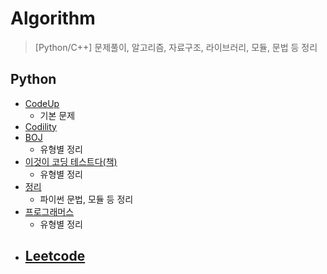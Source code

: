 # Algorithm
> [Python/C++] 문제풀이, 알고리즘, 자료구조, 라이브러리, 모듈, 문법 등 정리

## Python 

- [CodeUp](https://github.com/micopes/Algorithm/tree/master/%EC%95%8C%EA%B3%A0%EB%A6%AC%EC%A6%98%20-%20%ED%8C%8C%EC%9D%B4%EC%8D%AC/CodeUp)
  - 기본 문제
- [Codility](https://github.com/micopes/Algorithm/tree/master/%EC%95%8C%EA%B3%A0%EB%A6%AC%EC%A6%98%20-%20%ED%8C%8C%EC%9D%B4%EC%8D%AC/Codility)
- [BOJ](https://github.com/micopes/Algorithm/tree/master/%EC%95%8C%EA%B3%A0%EB%A6%AC%EC%A6%98%20-%20%ED%8C%8C%EC%9D%B4%EC%8D%AC/%EB%B0%B1%EC%A4%80(acmicpc.net))
  - 유형별 정리
- [이것이 코딩 테스트다(책)](https://github.com/micopes/Algorithm/tree/master/%EC%95%8C%EA%B3%A0%EB%A6%AC%EC%A6%98%20-%20%ED%8C%8C%EC%9D%B4%EC%8D%AC/%EC%9D%B4%EC%BD%94%ED%85%8C(python))
  - 유형별 정리
- [정리](https://github.com/micopes/Algorithm/tree/master/%EC%95%8C%EA%B3%A0%EB%A6%AC%EC%A6%98%20-%20%ED%8C%8C%EC%9D%B4%EC%8D%AC/%EC%A0%95%EB%A6%AC)
  - 파이썬 문법, 모듈 등 정리
- [프로그래머스](https://github.com/micopes/Algorithm/tree/master/%EC%95%8C%EA%B3%A0%EB%A6%AC%EC%A6%98%20-%20%ED%8C%8C%EC%9D%B4%EC%8D%AC/%ED%94%84%EB%A1%9C%EA%B7%B8%EB%9E%98%EB%A8%B8%EC%8A%A4)
  - 유형별 정리
- [Leetcode](https://github.com/micopes/Algorithm/tree/master/%EC%95%8C%EA%B3%A0%EB%A6%AC%EC%A6%98%20-%20%ED%8C%8C%EC%9D%B4%EC%8D%AC/Leetcode)
  - 

